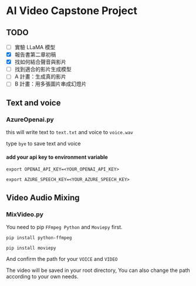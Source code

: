 # AI Video Capstone Project

## TODO

- [ ] 實驗 LLaMA 模型
- [x]  報告書第二章初稿
- [x] 找如何結合聲音與影片
- [ ] 找到適合的影片生成模型
- [ ] A 計畫：生成真的影片
- [ ] B 計畫：用多張圖片串成幻燈片
  
## Text and voice

### AzureOpenai.py

this will write text to `text.txt` and voice to `voice.wav`

type `bye` to save text and voice

#### add your api key to environment variable

```shell
export OPENAI_API_KEY=<YOUR_OPENAI_API_KEY>
```

```shell
export AZURE_SPEECH_KEY=<YOUR_AZURE_SPEECH_KEY>
```

## Video Audio Mixing

### MixVideo.py ###

You need to pip `FFmpeg Python` and `Moviepy` first.

```shell
pip install python-ffmpeg 
```

```shell
pip install moviepy
```

And confirm the path for your `VOICE` and `VIDEO`

The video will be saved in your root directory, You can also change the path according to your own needs.
